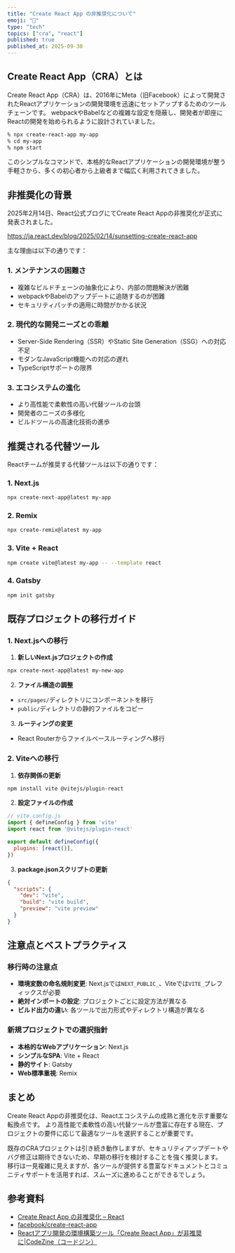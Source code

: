 ```yaml
---
title: "Create React App の非推奨化について"
emoji: "🐙"
type: "tech"
topics: ["cra", "react"]
published: true
published_at: 2025-09-30
---
```


## Create React App（CRA）とは

Create React App（CRA）は、2016年にMeta（旧Facebook）によって開発されたReactアプリケーションの開発環境を迅速にセットアップするためのツールチェーンです。
webpackやBabelなどの複雑な設定を隠蔽し、開発者が即座にReactの開発を始められるように設計されていました。

```bash
% npx create-react-app my-app
% cd my-app
% npm start
```

このシンプルなコマンドで、本格的なReactアプリケーションの開発環境が整う手軽さから、多くの初心者から上級者まで幅広く利用されてきました。

## 非推奨化の背景

2025年2月14日、React公式ブログにてCreate React Appの非推奨化が正式に発表されました。

https://ja.react.dev/blog/2025/02/14/sunsetting-create-react-app

主な理由は以下の通りです：

### 1. メンテナンスの困難さ
- 複雑なビルドチェーンの抽象化により、内部の問題解決が困難
- webpackやBabelのアップデートに追随するのが困難
- セキュリティパッチの適用に時間がかかる状況

### 2. 現代的な開発ニーズとの乖離
- Server-Side Rendering（SSR）やStatic Site Generation（SSG）への対応不足
- モダンなJavaScript機能への対応の遅れ
- TypeScriptサポートの限界

### 3. エコシステムの進化
- より高性能で柔軟性の高い代替ツールの台頭
- 開発者のニーズの多様化
- ビルドツールの高速化技術の進歩

## 推奨される代替ツール

Reactチームが推奨する代替ツールは以下の通りです：

### 1. Next.js

```bash
npx create-next-app@latest my-app
```

### 2. Remix

```bash
npx create-remix@latest my-app
```

### 3. Vite + React

```bash
npm create vite@latest my-app -- --template react
```

### 4. Gatsby

```bash
npm init gatsby
```

## 既存プロジェクトの移行ガイド

### 1. Next.jsへの移行

1. **新しいNext.jsプロジェクトの作成**

```bash
npx create-next-app@latest my-new-app
```

2. **ファイル構造の調整**

- `src/pages/`ディレクトリにコンポーネントを移行
- `public/`ディレクトリの静的ファイルをコピー

3. **ルーティングの変更**

- React Routerからファイルベースルーティングへ移行

### 2. Viteへの移行

1. **依存関係の更新**
```bash
npm install vite @vitejs/plugin-react
```

2. **設定ファイルの作成**
```javascript
// vite.config.js
import { defineConfig } from 'vite'
import react from '@vitejs/plugin-react'

export default defineConfig({
  plugins: [react()],
})
```

3. **package.jsonスクリプトの更新**
```json
{
  "scripts": {
    "dev": "vite",
    "build": "vite build",
    "preview": "vite preview"
  }
}
```

## 注意点とベストプラクティス

### 移行時の注意点

- **環境変数の命名規則変更**: Next.jsでは`NEXT_PUBLIC_`、Viteでは`VITE_`プレフィックスが必要
- **絶対インポートの設定**: プロジェクトごとに設定方法が異なる
- **ビルド出力の違い**: 各ツールで出力形式やディレクトリ構造が異なる

### 新規プロジェクトでの選択指針

- **本格的なWebアプリケーション**: Next.js
- **シンプルなSPA**: Vite + React
- **静的サイト**: Gatsby
- **Web標準重視**: Remix

## まとめ

Create React Appの非推奨化は、Reactエコシステムの成熟と進化を示す重要な転換点です。
より高性能で柔軟性の高い代替ツールが豊富に存在する現在、プロジェクトの要件に応じて最適なツールを選択することが重要です。

既存のCRAプロジェクトは引き続き動作しますが、セキュリティアップデートやバグ修正は期待できないため、早期の移行を検討することを強く推奨します。
移行は一見複雑に見えますが、各ツールが提供する豊富なドキュメントとコミュニティサポートを活用すれば、スムーズに進めることができるでしょう。

## 参考資料
- [Create React App の非推奨化 – React](https://ja.react.dev/blog/2025/02/14/sunsetting-create-react-app)
- [facebook/create-react-app](https://github.com/facebook/create-react-app?tab=readme-ov-file#deprecated)
- [Reactアプリ開発の環境構築ツール「Create React App」が非推奨に|CodeZine（コードジン）](https://codezine.jp/news/detail/21035)
